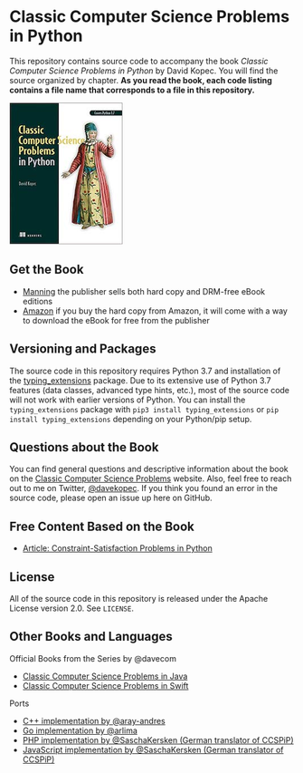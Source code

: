 # Classic Computer Science Problems in Python
This repository contains source code to accompany the book *Classic Computer Science Problems in Python* by David Kopec. You will find the source organized by chapter. **As you read the book, each code listing contains a file name that corresponds to a file in this repository.**

![Classic Computer Science Problems in Python Cover](cover.jpg)

## Get the Book
- [Manning](https://www.manning.com/books/classic-computer-science-problems-in-python?a_aid=oaksnow&a_bid=d326fe0b) the publisher sells both hard copy and DRM-free eBook editions
- [Amazon](https://amzn.to/2ui96Op) if you buy the hard copy from Amazon, it will come with a way to download the eBook for free from the publisher

## Versioning and Packages
The source code in this repository requires Python 3.7 and installation of the [typing_extensions](https://github.com/python/typing/tree/master/typing_extensions) package. Due to its extensive use of Python 3.7 features (data classes, advanced type hints, etc.), most of the source code will not work with earlier versions of Python. You can install the `typing_extensions` package with `pip3 install typing_extensions` or `pip install typing_extensions` depending on your Python/pip setup.

## Questions about the Book
You can find general questions and descriptive information about the book on the [Classic Computer Science Problems](https://classicproblems.com/) website. Also, feel free to reach out to me on Twitter, [@davekopec](https://twitter.com/davekopec). If you think you found an error in the source code, please open an issue up here on GitHub.

## Free Content Based on the Book
- [Article: Constraint-Satisfaction Problems in Python](https://freecontent.manning.com/constraint-satisfaction-problems-in-python/)

## License
All of the source code in this repository is released under the Apache License version 2.0. See `LICENSE`.

## Other Books and Languages
Official Books from the Series by @davecom 
- [Classic Computer Science Problems in Java](https://github.com/davecom/ClassicComputerScienceProblemsInJava)
- [Classic Computer Science Problems in Swift](https://github.com/davecom/ClassicComputerScienceProblemsInSwift)

Ports
- [C++ implementation by @aray-andres](https://github.com/araya-andres/classic_computer_sci)
- [Go implementation by @arlima](https://github.com/arlima/problemas_classicos_CC)
- [PHP implementation by @SaschaKersken (German translator of CCSPiP)](https://github.com/SaschaKersken/ClassicComputerScienceProblemsInPhp)
- [JavaScript implementation by @SaschaKersken (German translator of CCSPiP)](https://github.com/SaschaKersken/ClassicComputerScienceProblemsInJavaScript)
